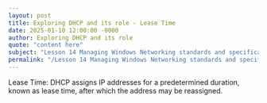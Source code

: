 ```yaml
---
layout: post
title: Exploring DHCP and its role - Lease Time
date: 2025-01-10 12:00:00 -0000
author: Exploring DHCP and its role
quote: "content here"
subject: "Lesson 14 Managing Windows Networking standards and specifications"
permalink: "/Lesson 14 Managing Windows Networking standards and specifications/Exploring DHCP and its role/Exploring DHCP and its role - Lease Time"
---
```


Lease Time: DHCP assigns IP addresses for a predetermined duration, known as lease time, after which the address may be reassigned.
